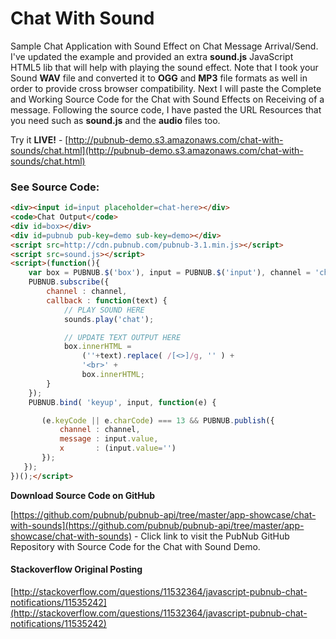 # Chat With Sound

Sample Chat Application with Sound Effect on Chat Message Arrival/Send.
I've updated the example and provided an extra **sound.js** JavaScript
HTML5 lib that will help with playing the sound effect.
Note that I took your Sound **WAV** file and converted it to **OGG** and
**MP3** file formats as well in order to provide cross browser compatibility.
Next I will paste the Complete and Working Source Code for the Chat with
Sound Effects on Receiving of a message.
Following the source code, I have pasted the URL
Resources that you need such as **sound.js** and the **audio** files too.

Try it **LIVE!** - [http://pubnub-demo.s3.amazonaws.com/chat-with-sounds/chat.html](http://pubnub-demo.s3.amazonaws.com/chat-with-sounds/chat.html)

### See Source Code:

```html
<div><input id=input placeholder=chat-here></div>
<code>Chat Output</code>
<div id=box></div>
<div id=pubnub pub-key=demo sub-key=demo></div>
<script src=http://cdn.pubnub.com/pubnub-3.1.min.js></script>
<script src=sound.js></script>
<script>(function(){
    var box = PUBNUB.$('box'), input = PUBNUB.$('input'), channel = 'chatlllll';
    PUBNUB.subscribe({
        channel : channel,
        callback : function(text) { 
            // PLAY SOUND HERE
            sounds.play('chat');

            // UPDATE TEXT OUTPUT HERE
            box.innerHTML = 
                (''+text).replace( /[<>]/g, '' ) +
                '<br>' +
                box.innerHTML; 
        }
    });
    PUBNUB.bind( 'keyup', input, function(e) {

       (e.keyCode || e.charCode) === 13 && PUBNUB.publish({
           channel : channel, 
           message : input.value, 
           x       : (input.value='')
       });
   });
})();</script>
```

**Download Source Code on GitHub**

[https://github.com/pubnub/pubnub-api/tree/master/app-showcase/chat-with-sounds](https://github.com/pubnub/pubnub-api/tree/master/app-showcase/chat-with-sounds) - Click link to visit the PubNub GitHub Repository with Source Code for the Chat with Sound Demo.

#### Stackoverflow Original Posting

[http://stackoverflow.com/questions/11532364/javascript-pubnub-chat-notifications/11535242](http://stackoverflow.com/questions/11532364/javascript-pubnub-chat-notifications/11535242)

